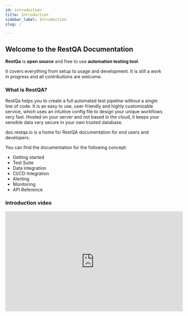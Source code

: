 ```yaml
---
id: introduction
title: Introduction
sidebar_label: Introduction
slug: /

---
```


## Welcome to the RestQA Documentation

**RestQa** is **open source** and free to use **automation testing tool**.

It covers everything from setup to usage and development. It is still a work in progress and all contributions are welcome.

### What is RestQA?

RestQa helps you to create a full automated test pipeline without a single line of code. 
It is an easy to use, user-friendly and highly customizable service, which uses an intuitive config file to design your unique workflows very fast.
Hosted on your server and not based in the cloud, it keeps your sensible data very secure in your own trusted database.

doc.restqa.io is a home for RestQA documentation for end users and developers.

You can find the documentation for the following concept: 

* Getting started
* Test Suite
* Data integration
* CI/CD Integration
* Alerting
* Monitoring
* API Reference

### Introduction video

<iframe width="560" height="315" src="https://www.youtube.com/embed/EberYFGPZPo" title="YouTube video player" frameborder="0" allow="accelerometer; autoplay; clipboard-write; encrypted-media; gyroscope; picture-in-picture" allowfullscreen></iframe>

